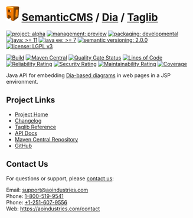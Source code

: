 # [<img src="ao-logo.png" alt="AO Logo" width="35" height="40">](https://github.com/ao-apps) [SemanticCMS](https://github.com/ao-apps/semanticcms) / [Dia](https://github.com/ao-apps/semanticcms-dia) / [Taglib](https://github.com/ao-apps/semanticcms-dia-taglib)

[![project: alpha](https://semanticcms.com/ao-badges/project-current-stable.svg)](https://aoindustries.com/life-cycle#project-current-stable)
[![management: preview](https://semanticcms.com/ao-badges/management-production.svg)](https://aoindustries.com/life-cycle#management-production)
[![packaging: developmental](https://semanticcms.com/ao-badges/packaging-active.svg)](https://aoindustries.com/life-cycle#packaging-active)  
[![java: &gt;= 11](https://semanticcms.com/ao-badges/java-11.svg)](https://docs.oracle.com/en/java/javase/11/docs/api/)
[![java ee: &gt;= 7](https://semanticcms.com/ao-badges/javaee-7.svg)](https://docs.oracle.com/javaee/7/api/)
[![semantic versioning: 2.0.0](https://semanticcms.com/ao-badges/semver-2.0.0.svg)](http://semver.org/spec/v2.0.0.html)
[![license: LGPL v3](https://semanticcms.com/ao-badges/license-lgpl-3.0.svg)](https://www.gnu.org/licenses/lgpl-3.0)

[![Build](https://github.com/ao-apps/semanticcms-dia-taglib/workflows/Build/badge.svg?branch=master)](https://github.com/ao-apps/semanticcms-dia-taglib/actions?query=workflow%3ABuild)
[![Maven Central](https://maven-badges.herokuapp.com/maven-central/com.semanticcms/semanticcms-dia-taglib/badge.svg)](https://maven-badges.herokuapp.com/maven-central/com.semanticcms/semanticcms-dia-taglib)
[![Quality Gate Status](https://sonarcloud.io/api/project_badges/measure?branch=master&project=com.semanticcms%3Asemanticcms-dia-taglib&metric=alert_status)](https://sonarcloud.io/dashboard?branch=master&id=com.semanticcms%3Asemanticcms-dia-taglib)
[![Lines of Code](https://sonarcloud.io/api/project_badges/measure?branch=master&project=com.semanticcms%3Asemanticcms-dia-taglib&metric=ncloc)](https://sonarcloud.io/component_measures?branch=master&id=com.semanticcms%3Asemanticcms-dia-taglib&metric=ncloc)  
[![Reliability Rating](https://sonarcloud.io/api/project_badges/measure?branch=master&project=com.semanticcms%3Asemanticcms-dia-taglib&metric=reliability_rating)](https://sonarcloud.io/component_measures?branch=master&id=com.semanticcms%3Asemanticcms-dia-taglib&metric=Reliability)
[![Security Rating](https://sonarcloud.io/api/project_badges/measure?branch=master&project=com.semanticcms%3Asemanticcms-dia-taglib&metric=security_rating)](https://sonarcloud.io/component_measures?branch=master&id=com.semanticcms%3Asemanticcms-dia-taglib&metric=Security)
[![Maintainability Rating](https://sonarcloud.io/api/project_badges/measure?branch=master&project=com.semanticcms%3Asemanticcms-dia-taglib&metric=sqale_rating)](https://sonarcloud.io/component_measures?branch=master&id=com.semanticcms%3Asemanticcms-dia-taglib&metric=Maintainability)
[![Coverage](https://sonarcloud.io/api/project_badges/measure?branch=master&project=com.semanticcms%3Asemanticcms-dia-taglib&metric=coverage)](https://sonarcloud.io/component_measures?branch=master&id=com.semanticcms%3Asemanticcms-dia-taglib&metric=Coverage)

Java API for embedding [Dia-based diagrams](https://wiki.gnome.org/Apps/Dia/) in web pages in a JSP environment.

## Project Links
* [Project Home](https://semanticcms.com/dia/taglib/)
* [Changelog](https://semanticcms.com/dia/taglib/changelog)
* [Taglib Reference](https://semanticcms.com/dia/taglib/semanticcms-dia.tld/)
* [API Docs](https://semanticcms.com/dia/taglib/apidocs/)
* [Maven Central Repository](https://search.maven.org/artifact/com.semanticcms/semanticcms-dia-taglib)
* [GitHub](https://github.com/ao-apps/semanticcms-dia-taglib)

## Contact Us
For questions or support, please [contact us](https://aoindustries.com/contact):

Email: [support@aoindustries.com](mailto:support@aoindustries.com)  
Phone: [1-800-519-9541](tel:1-800-519-9541)  
Phone: [+1-251-607-9556](tel:+1-251-607-9556)  
Web: https://aoindustries.com/contact
